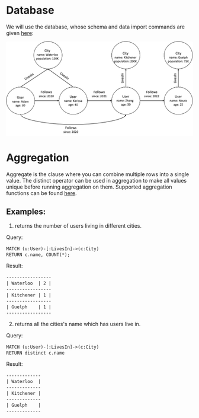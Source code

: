 # Database
We will use the database, whose schema and data import commands are given [here](example-database.md):

<img src="running-example.png" width="800">

# Aggregation
Aggregate is the clause where you can combine multiple rows into a single value. The distinct operator can be used in aggregation to make all values unique before running aggregation on them.
Supported aggregation functions can be found [here](../functions/aggregate-functions.md).

## Examples:
1. returns the number of users living in different cities.

Query:
```
MATCH (u:User)-[:LivesIn]->(c:City)
RETURN c.name, COUNT(*);
```
Result:
```
-----------------
| Waterloo  | 2 |
-----------------
| Kitchener | 1 |
-----------------
| Guelph    | 1 |
-----------------
```

2. returns all the cities's name which has users live in.

Query:
```
MATCH (u:User)-[:LivesIn]->(c:City)
RETURN distinct c.name
```
Result:
```
-------------
| Waterloo  |
-------------
| Kitchener |
-------------
| Guelph    |
-------------
```
